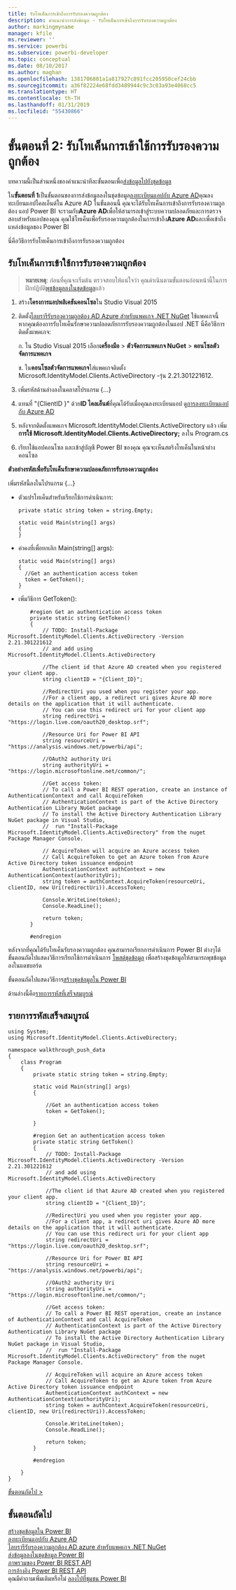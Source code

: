 ```yaml
---
title: รับโทเค็นการเข้าถึงการรับรองความถูกต้อง
description: คำแนะนำการส่งข้อมูล - รับโทเค็นการเข้าถึงการรับรองความถูกต้อง
author: markingmyname
manager: kfile
ms.reviewer: ''
ms.service: powerbi
ms.subservice: powerbi-developer
ms.topic: conceptual
ms.date: 08/10/2017
ms.author: maghan
ms.openlocfilehash: 1381706801a1a817927c891fcc205950cef24cbb
ms.sourcegitcommit: a36f82224e68fdd3489944c9c3c03a93e4068cc5
ms.translationtype: HT
ms.contentlocale: th-TH
ms.lasthandoff: 01/31/2019
ms.locfileid: "55430866"
---
```

# <a name="step-2-get-an-authentication-access-token"></a>ขั้นตอนที่ 2: รับโทเค็นการเข้าใช้การรับรองความถูกต้อง
บทความนี้เป็นส่วนหนึ่งของคำแนะนำทีละขั้นตอนเพื่อ[ส่งข้อมูลไปยังชุดข้อมูล](walkthrough-push-data.md)

ใน**ขั้นตอนที่ 1**เป็นขั้นตอนของการส่งข้อมูลลงในชุดข้อมูล[ลงทะเบียนแอปกับ Azure AD](walkthrough-push-data-register-app-with-azure-ad.md)คุณลงทะเบียนแอปไคลเอ็นต์ใน Azure AD ในขั้นตอนนี้ คุณจะได้รับโทเค็นการเข้าถึงการรับรองความถูกต้อง แอป Power BI จะรวมกับ**Azure AD**เพื่อให้สามารถเข้าสู่ระบบความปลอดภัยและการตรวจสอบสำหรับแอปของคุณ คุณใช้โทเค็นเพื่อรับรองความถูกต้องในการเข้าถึง**Azure AD**และเพื่อเข้าถึงแหล่งข้อมูลของ Power BI

นี่คือวิธีการรับโทเค็นการเข้าถึงการรับรองความถูกต้อง

## <a name="get-an-authentication-access-token"></a>รับโทเค็นการเข้าใช้การรับรองความถูกต้อง
> **หมายเหตุ**: ก่อนที่คุณจะเริ่มต้น ตรวจสอบให้แน่ใจว่า คุณดำเนินตามขั้นตอนก่อนหน้านี้ในการฝึกปฏิบัติ[พุชข้อมูลลงในชุดข้อมูล](walkthrough-push-data.md)แล้ว
> 
> 

1. สร้าง**โครงการแอปพลิเคชันคอนโซล**ใน Studio Visual 2015
2. ติดตั้ง[ไลบรารีรับรองความถูกต้อง AD Azure สำหรับแพคเกจ .NET NuGet](https://www.nuget.org/packages/Microsoft.IdentityModel.Clients.ActiveDirectory/) ใช้แพคเกจนี้ หากคุณต้องการรับโทเค็นรักษาความปลอดภัยการรับรองความถูกต้องในแอป .NET นี่คือวิธีการติดตั้งแพคเกจ:
   
     ก. ใน Studio Visual 2015 เลือก**เครื่องมือ** > **ตัวจัดการแพคเกจ NuGet** > **คอนโซลตัวจัดการแพคเกจ**
   
     ข. ใน**คอนโซลตัวจัดการแพคเกจ**ใส่แพคเกจติดตั้ง Microsoft.IdentityModel.Clients.ActiveDirectory -รุ่น 2.21.301221612.
3. เพิ่มรหัสด้านล่างลงในคลาสโปรแกรม {...}
4. แทนที่ "{ClientID }" ด้วย**ID ไคลเอ็นต์**ที่คุณได้รับเมื่อคุณลงทะเบียนแอป ดู[การลงทะเบียนแอปกับ Azure AD](walkthrough-push-data-register-app-with-azure-ad.md)
5. หลังจากติดตั้งแพคเกจ Microsoft.IdentityModel.Clients.ActiveDirectory แล้ว เพิ่ม**การใช้ Microsoft.IdentityModel.Clients.ActiveDirectory;** ลงใน Program.cs
6. เรียกใช้แอปคอนโซล และเข้าสู่บัญชี Power BI ของคุณ คุณจะเห็นสตริงโทเค็นในหน้าต่างคอนโซล

**ตัวอย่างรหัสเพื่อรับโทเค็นรักษาความปลอดภัยการรับรองความถูกต้อง**

เพิ่มรหัสนี้ลงในโปรแกรม {...}

* ตัวแปรโทเค็นสำหรับเรียกใช้การดำเนินการ:
  
  ```
  private static string token = string.Empty;
  
  static void Main(string[] args)
  {
  }
  ```
* ค่าคงที่เพื่อยกเลิก Main(string[] args):
  
  ```
  static void Main(string[] args)
  {
    //Get an authentication access token
    token = GetToken();
  }
  ```
* เพิ่มวิธีการ GetToken():

```
       #region Get an authentication access token
       private static string GetToken()
       {
           // TODO: Install-Package Microsoft.IdentityModel.Clients.ActiveDirectory -Version 2.21.301221612
           // and add using Microsoft.IdentityModel.Clients.ActiveDirectory

           //The client id that Azure AD created when you registered your client app.
           string clientID = "{Client_ID}";

           //RedirectUri you used when you register your app.
           //For a client app, a redirect uri gives Azure AD more details on the application that it will authenticate.
           // You can use this redirect uri for your client app
           string redirectUri = "https://login.live.com/oauth20_desktop.srf";

           //Resource Uri for Power BI API
           string resourceUri = "https://analysis.windows.net/powerbi/api";

           //OAuth2 authority Uri
           string authorityUri = "https://login.microsoftonline.net/common/";

           //Get access token:
           // To call a Power BI REST operation, create an instance of AuthenticationContext and call AcquireToken
           // AuthenticationContext is part of the Active Directory Authentication Library NuGet package
           // To install the Active Directory Authentication Library NuGet package in Visual Studio,
           //  run "Install-Package Microsoft.IdentityModel.Clients.ActiveDirectory" from the nuget Package Manager Console.

           // AcquireToken will acquire an Azure access token
           // Call AcquireToken to get an Azure token from Azure Active Directory token issuance endpoint
           AuthenticationContext authContext = new AuthenticationContext(authorityUri);
           string token = authContext.AcquireToken(resourceUri, clientID, new Uri(redirectUri)).AccessToken;

           Console.WriteLine(token);
           Console.ReadLine();

           return token;
       }

       #endregion
```

หลังจากที่คุณได้รับโทเค็นรับรองความถูกต้อง คุณสามารถเรียกการดำเนินการ Power BI ต่างๆได้ ขั้นตอนถัดไปแสดงวิธีการเรียกใช้การดำเนินการ [โพสต์ชุดข้อมูล](https://docs.microsoft.com/rest/api/power-bi/pushdatasets) เพื่อสร้างชุดข้อมูลให้สามารถพุชข้อมูลลงในแดชบอร์ด

ขั้นตอนถัดไปแสดงวิธีการ[สร้างชุดข้อมูลใน Power BI](walkthrough-push-data-create-dataset.md)

ด้านล่างนี้คือ[รายการรหัสที่เสร็จสมบูรณ์](#code)

<a name="code"/>

## <a name="complete-code-listing"></a>รายการรหัสเสร็จสมบูรณ์
    using System;
    using Microsoft.IdentityModel.Clients.ActiveDirectory;

    namespace walkthrough_push_data
    {
        class Program
        {
            private static string token = string.Empty;

            static void Main(string[] args)
            {

                //Get an authentication access token
                token = GetToken();

            }

            #region Get an authentication access token
            private static string GetToken()
            {
                // TODO: Install-Package Microsoft.IdentityModel.Clients.ActiveDirectory -Version 2.21.301221612
                // and add using Microsoft.IdentityModel.Clients.ActiveDirectory

                //The client id that Azure AD created when you registered your client app.
                string clientID = "{Client_ID}";

                //RedirectUri you used when you register your app.
                //For a client app, a redirect uri gives Azure AD more details on the application that it will authenticate.
                // You can use this redirect uri for your client app
                string redirectUri = "https://login.live.com/oauth20_desktop.srf";

                //Resource Uri for Power BI API
                string resourceUri = "https://analysis.windows.net/powerbi/api";

                //OAuth2 authority Uri
                string authorityUri = "https://login.microsoftonline.net/common/";

                //Get access token:
                // To call a Power BI REST operation, create an instance of AuthenticationContext and call AcquireToken
                // AuthenticationContext is part of the Active Directory Authentication Library NuGet package
                // To install the Active Directory Authentication Library NuGet package in Visual Studio,
                //  run "Install-Package Microsoft.IdentityModel.Clients.ActiveDirectory" from the nuget Package Manager Console.

                // AcquireToken will acquire an Azure access token
                // Call AcquireToken to get an Azure token from Azure Active Directory token issuance endpoint
                AuthenticationContext authContext = new AuthenticationContext(authorityUri);
                string token = authContext.AcquireToken(resourceUri, clientID, new Uri(redirectUri)).AccessToken;

                Console.WriteLine(token);
                Console.ReadLine();

                return token;
            }

            #endregion

        }
    }


[ขั้นตอนถัดไป >](walkthrough-push-data-create-dataset.md)

## <a name="next-steps"></a>ขั้นตอนถัดไป
[สร้างชุดข้อมูลใน Power BI](walkthrough-push-data-create-dataset.md)  
[ลงทะเบียนแอปกับ Azure AD](walkthrough-push-data-register-app-with-azure-ad.md)  
[ไลบรารีรับรองความถูกต้อง AD azure สำหรับแพคเกจ .NET NuGet](https://www.nuget.org/packages/Microsoft.IdentityModel.Clients.ActiveDirectory/)  
[ส่งข้อมูลลงในชุดข้อมูล Power BI](walkthrough-push-data.md)  
[ภาพรวมของ Power BI REST API](overview-of-power-bi-rest-api.md)  
[การอ้างอิง Power BI REST API](https://docs.microsoft.com/rest/api/power-bi/)  
คุณมีคำถามเพิ่มเติมหรือไม่ [ลองไปที่ชุมชน Power BI](http://community.powerbi.com/)

